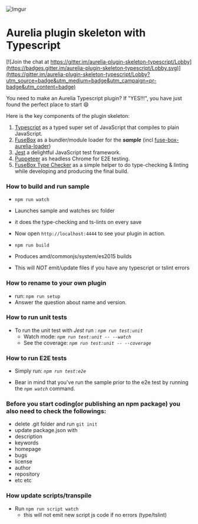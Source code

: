 
![Imgur](https://i.imgur.com/xVO5NYd.png)

# Aurelia plugin skeleton with Typescript

[![Join the chat at https://gitter.im/aurelia-plugin-skeleton-typescript/Lobby](https://badges.gitter.im/aurelia-plugin-skeleton-typescript/Lobby.svg)](https://gitter.im/aurelia-plugin-skeleton-typescript/Lobby?utm_source=badge&utm_medium=badge&utm_campaign=pr-badge&utm_content=badge)

You need to make an Aurelia Typescript plugin?
If "YES!!!", you have just found the perfect place to start :smile:

Here is the key components of the plugin skeleton:

1. [Typescript](https://www.typescriptlang.org/) as a typed super set of JavaScript that compiles to plain JavaScript.
2. [FuseBox](https://github.com/fuse-box/fuse-box) as a bundler/module loader for the _**sample**_ (incl [fuse-box-aurelia-loader](https://github.com/fuse-box/fuse-box-aurelia-loader))
3. [Jest](https://facebook.github.io/jest/) a delightful JavaScript test framework.
4. [Puppeteer](Puppeteer) as headless Chrome for E2E testing.
5. [FuseBox Type Checker](https://github.com/fuse-box/fuse-box-typechecker) as a simple helper to do type-checking & linting while developing and producing the final build.

### How to build and run sample
  * ```npm run watch```
  * Launches sample and watches src folder
  * it does the type-checking and ts-lints on every save
  * Now open `http://localhost:4444` to see your plugin in action.

  * ```npm run build```
  * Produces amd/commonjs/system/es2015 builds
  * This will *NOT* emit/update files if you have any typescript or tslint errors

### How to rename to your own plugin
  * run:  ```npm run setup```
  * Answer the question about name and version.

### How to run unit tests

  * To run the unit test with _*Jest*_ run : _```npm run test:unit```_
    * Watch mode: _```npm run test:unit -- --watch```_
    * See the coverage: _```npm run test:unit -- --coverage```_

### How to run E2E tests

  * Simply run: _```npm run test:e2e```_


  * Bear in mind that you've run the sample prior to the e2e test by running the _`npm watch`_ command.

### Before you start coding(or publishing an npm package) you also need to check the followings:

  *  delete .git folder and run `git init`
  * update package.json with
  * description
  * keywords
  * homepage
  * bugs
  * license
  * author
  * repository
  * etc etc


### How update scripts/transpile

* Run `npm run script watch`
  * this will not emit new script js code if no errors (type/tslint)